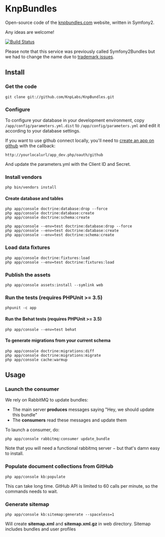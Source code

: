 # KnpBundles

Open-source code of the [knpbundles.com](http://knpbundles.com)
website, written in Symfony2.

Any ideas are welcome!

[![Build Status](https://secure.travis-ci.org/KnpLabs/KnpBundles.png)](http://travis-ci.org/KnpLabs/KnpBundles)

Please note that this service was previously called Symfony2Bundles but we had
to change the name due to [trademark issues](http://knplabs.com/blog/symfony2bundles-becomes-knpbundle).

## Install

### Get the code

    git clone git://github.com/KnpLabs/KnpBundles.git

### Configure

To configure your database in your development environment, copy
`/app/config/parameters.yml.dist` to `/app/config/parameters.yml` and 
edit it according to your database settings.

If you want to use github connect locally, you'll need to
[create an app on github](https://github.com/account/applications/new)
with the callback:

    http://yourlocalurl/app_dev.php/oauth/github

And update the parameters.yml with the Client ID and Secret.

### Install vendors

    php bin/vendors install

#### Create database and tables

    php app/console doctrine:database:drop --force
    php app/console doctrine:database:create
    php app/console doctrine:schema:create

    php app/console --env=test doctrine:database:drop --force
    php app/console --env=test doctrine:database:create
    php app/console --env=test doctrine:schema:create

### Load data fixtures

    php app/console doctrine:fixtures:load
    php app/console --env=test doctrine:fixtures:load

### Publish the assets

    php app/console assets:install --symlink web

### Run the tests (requires PHPUnit >= 3.5)

    phpunit -c app

#### Run the Behat tests (requires PHPUnit >= 3.5)

    php app/console --env=test behat

#### To generate migrations from your current schema

    php app/console doctrine:migrations:diff
    php app/console doctrine:migrations:migrate
    php app/console cache:warmup

## Usage

### Launch the consumer

We rely on RabbitMQ to update bundles:

* The main server **produces** messages saying "Hey, we should update this bundle"
* The **consumers** read these messages and update them

To launch a consumer, do:

    php app/console rabbitmq:consumer update_bundle

Note that you will need a functional rabbitmq server − but that's damn easy to install.

### Populate document collections from GitHub

    php app/console kb:populate

This can take long time. GitHub API is limited to 60 calls per minute,
so the commands needs to wait.

### Generate sitemap

    php app/console kb:sitemap:generate --spaceless=1

Will create **sitemap.xml** and **sitemap.xml.gz** in web directory.
Sitemap includes bundles and user profiles
